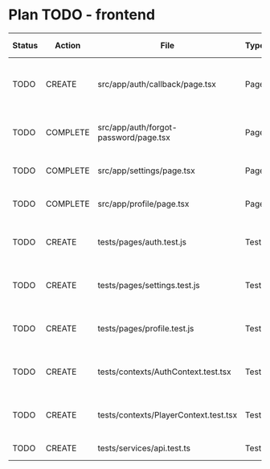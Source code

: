 # Plan TODO - frontend

| Status | Action | File | Type | Priority | Complexity | Current State | Target State | Tests to Update |
|--------|-------|------|------|----------|-----------|---------------|-------------|----------------|
| TODO | CREATE | src/app/auth/callback/page.tsx | Page | CRITICAL | Low | Missing | Handle OAuth redirect and token storage | tests/pages/auth.test.js |
| TODO | COMPLETE | src/app/auth/forgot-password/page.tsx | Page | HIGH | Low | Placeholder API call | Implement password reset request | tests/pages/auth.test.js |
| TODO | COMPLETE | src/app/settings/page.tsx | Page | HIGH | Low | Preferences update TODO | Persist user preferences via API | tests/pages/settings.test.js |
| TODO | COMPLETE | src/app/profile/page.tsx | Page | HIGH | Low | Profile update TODO | Save profile changes via API | tests/pages/profile.test.js |
| TODO | CREATE | tests/pages/auth.test.js | Test | HIGH | Low | Missing | Cover login, register, callback flows | N/A |
| TODO | CREATE | tests/pages/settings.test.js | Test | MEDIUM | Low | Missing | Ensure preferences update works | N/A |
| TODO | CREATE | tests/pages/profile.test.js | Test | MEDIUM | Low | Missing | Ensure profile update works | N/A |
| TODO | CREATE | tests/contexts/AuthContext.test.tsx | Test | HIGH | Medium | Missing | Validate auth context logic | N/A |
| TODO | CREATE | tests/contexts/PlayerContext.test.tsx | Test | HIGH | Medium | Missing | Validate player context functions | N/A |
| TODO | CREATE | tests/services/api.test.ts | Test | MEDIUM | Low | Missing | Mock API client calls | N/A |

